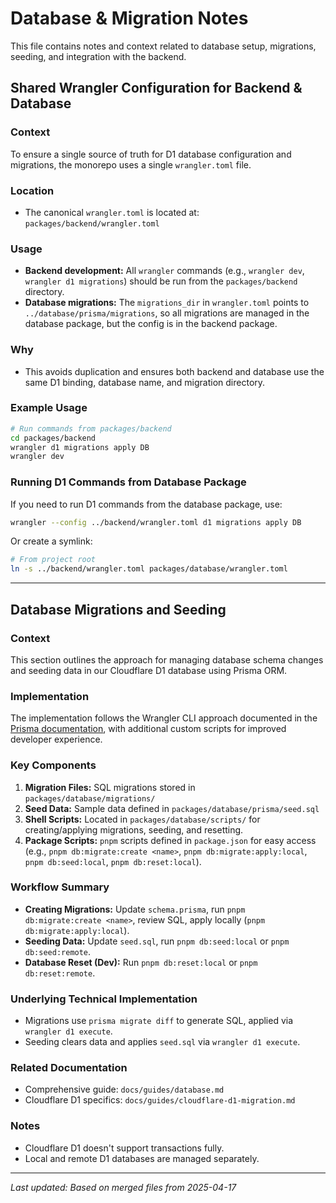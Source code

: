 # Database & Migration Notes

This file contains notes and context related to database setup, migrations, seeding, and integration with the backend.

## Shared Wrangler Configuration for Backend & Database

### Context

To ensure a single source of truth for D1 database configuration and migrations, the monorepo uses a single `wrangler.toml` file.

### Location

- The canonical `wrangler.toml` is located at: `packages/backend/wrangler.toml`

### Usage

- **Backend development:** All `wrangler` commands (e.g., `wrangler dev`, `wrangler d1 migrations`) should be run from the `packages/backend` directory.
- **Database migrations:** The `migrations_dir` in `wrangler.toml` points to `../database/prisma/migrations`, so all migrations are managed in the database package, but the config is in the backend package.

### Why

- This avoids duplication and ensures both backend and database use the same D1 binding, database name, and migration directory.

### Example Usage

```sh
# Run commands from packages/backend
cd packages/backend
wrangler d1 migrations apply DB
wrangler dev
```

### Running D1 Commands from Database Package

If you need to run D1 commands from the database package, use:

```sh
wrangler --config ../backend/wrangler.toml d1 migrations apply DB
```

Or create a symlink:

```sh
# From project root
ln -s ../backend/wrangler.toml packages/database/wrangler.toml
```

---

## Database Migrations and Seeding

### Context

This section outlines the approach for managing database schema changes and seeding data in our Cloudflare D1 database using Prisma ORM.

### Implementation

The implementation follows the Wrangler CLI approach documented in the [Prisma documentation](https://www.prisma.io/docs/orm/overview/databases/cloudflare-d1#using-the-wrangler-cli), with additional custom scripts for improved developer experience.

### Key Components

1. **Migration Files:** SQL migrations stored in `packages/database/migrations/`
2. **Seed Data:** Sample data defined in `packages/database/prisma/seed.sql`
3. **Shell Scripts:** Located in `packages/database/scripts/` for creating/applying migrations, seeding, and resetting.
4. **Package Scripts:** `pnpm` scripts defined in `package.json` for easy access (e.g., `pnpm db:migrate:create <name>`, `pnpm db:migrate:apply:local`, `pnpm db:seed:local`, `pnpm db:reset:local`).

### Workflow Summary

- **Creating Migrations:** Update `schema.prisma`, run `pnpm db:migrate:create <name>`, review SQL, apply locally (`pnpm db:migrate:apply:local`).
- **Seeding Data:** Update `seed.sql`, run `pnpm db:seed:local` or `pnpm db:seed:remote`.
- **Database Reset (Dev):** Run `pnpm db:reset:local` or `pnpm db:reset:remote`.

### Underlying Technical Implementation

- Migrations use `prisma migrate diff` to generate SQL, applied via `wrangler d1 execute`.
- Seeding clears data and applies `seed.sql` via `wrangler d1 execute`.

### Related Documentation

- Comprehensive guide: `docs/guides/database.md`
- Cloudflare D1 specifics: `docs/guides/cloudflare-d1-migration.md`

### Notes

- Cloudflare D1 doesn't support transactions fully.
- Local and remote D1 databases are managed separately.

---

_Last updated: Based on merged files from 2025-04-17_
